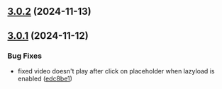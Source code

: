 ## [3.0.2](https://github.com/byteark/byteark-player-react/compare/v3.0.1...v3.0.2) (2024-11-13)



## [3.0.1](https://github.com/byteark/byteark-player-react/compare/v3.0.0...v3.0.1) (2024-11-12)


### Bug Fixes

* fixed video doesn't play after click on placeholder when lazyload is enabled ([edc8be1](https://github.com/byteark/byteark-player-react/commit/edc8be1df19306e30cf42adabd94fce3034dd2e0))



